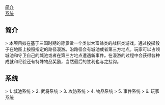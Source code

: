 [简介](#简介)
<br/>
[系统](#系统)

<h2>简介</h2>
> 本项目拟在基于三国时期的背景做一个类似大富翁类的战棋类游戏，通过投掷骰子在地图上按照指定的路径漫游。沿路径会有城池或者第三方地点，玩家可以占领城池和守卫自己的城池或者在第三方地点遭遇新事件。在漫游的过程中会获得各种成就和经验还有特殊物品奖励，当然最后的胜利也与之挂钩。

<h2>系统</h2>
> 1. 城池系统
> 2. 武将系统
> 3. 攻防系统
> 4. 物品系统
> 5. 事件系统
> 6. 玩家系统